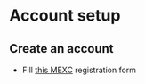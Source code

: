 # Account setup

## Create an account

- Fill [this MEXC](https://www.mexc.com/register?inviteCode=1fqGu) registration form

